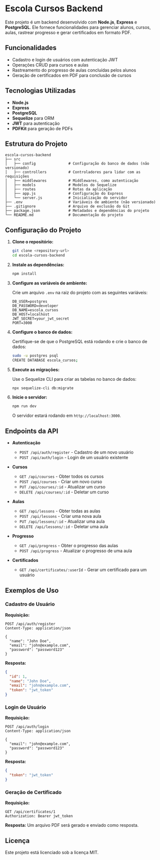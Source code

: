 # Escola Cursos Backend

Este projeto é um backend desenvolvido com **Node.js**, **Express** e **PostgreSQL**. Ele fornece funcionalidades para gerenciar alunos, cursos, aulas, rastrear progresso e gerar certificados em formato PDF.

## Funcionalidades

- Cadastro e login de usuários com autenticação JWT
- Operações CRUD para cursos e aulas
- Rastreamento do progresso de aulas concluídas pelos alunos
- Geração de certificados em PDF para conclusão de cursos

## Tecnologias Utilizadas

- **Node.js**
- **Express**
- **PostgreSQL**
- **Sequelize** para ORM
- **JWT** para autenticação
- **PDFKit** para geração de PDFs

## Estrutura do Projeto

```
escola-cursos-backend
├── src
│   ├── config               # Configuração do banco de dados (não versionado)
│   ├── controllers          # Controladores para lidar com as requisições
│   ├── middlewares          # Middlewares, como autenticação
│   ├── models               # Modelos do Sequelize
│   ├── routes               # Rotas da aplicação
│   ├── app.js               # Configuração do Express
│   └── server.js            # Inicialização do servidor
├── .env                     # Variáveis de ambiente (não versionado)
├── .gitignore               # Arquivo de exclusão do Git
├── package.json             # Metadados e dependências do projeto
└── README.md                # Documentação do projeto
```

## Configuração do Projeto

1. **Clone o repositório:**

   ```bash
   git clone <repository-url>
   cd escola-cursos-backend
   ```

2. **Instale as dependências:**

   ```bash
   npm install
   ```

3. **Configure as variáveis de ambiente:**

   Crie um arquivo `.env` na raiz do projeto com as seguintes variáveis:

   ```properties
   DB_USER=postgres
   DB_PASSWORD=developer
   DB_NAME=escola_cursos
   DB_HOST=localhost
   JWT_SECRET=your_jwt_secret
   PORT=3000
   ```

4. **Configure o banco de dados:**

   Certifique-se de que o PostgreSQL está rodando e crie o banco de dados:

   ```bash
   sudo -u postgres psql
   CREATE DATABASE escola_cursos;
   ```

5. **Execute as migrações:**

   Use o Sequelize CLI para criar as tabelas no banco de dados:

   ```bash
   npx sequelize-cli db:migrate
   ```

6. **Inicie o servidor:**

   ```bash
   npm run dev
   ```

   O servidor estará rodando em `http://localhost:3000`.

## Endpoints da API

- **Autenticação**
  - `POST /api/auth/register` - Cadastro de um novo usuário
  - `POST /api/auth/login` - Login de um usuário existente

- **Cursos**
  - `GET /api/courses` - Obter todos os cursos
  - `POST /api/courses` - Criar um novo curso
  - `PUT /api/courses/:id` - Atualizar um curso
  - `DELETE /api/courses/:id` - Deletar um curso

- **Aulas**
  - `GET /api/lessons` - Obter todas as aulas
  - `POST /api/lessons` - Criar uma nova aula
  - `PUT /api/lessons/:id` - Atualizar uma aula
  - `DELETE /api/lessons/:id` - Deletar uma aula

- **Progresso**
  - `GET /api/progress` - Obter o progresso das aulas
  - `POST /api/progress` - Atualizar o progresso de uma aula

- **Certificados**
  - `GET /api/certificates/:userId` - Gerar um certificado para um usuário

## Exemplos de Uso

### Cadastro de Usuário

**Requisição:**

```http
POST /api/auth/register
Content-Type: application/json

{
  "name": "John Doe",
  "email": "john@example.com",
  "password": "password123"
}
```

**Resposta:**

```json
{
  "id": 1,
  "name": "John Doe",
  "email": "john@example.com",
  "token": "jwt_token"
}
```

### Login de Usuário

**Requisição:**

```http
POST /api/auth/login
Content-Type: application/json

{
  "email": "john@example.com",
  "password": "password123"
}
```

**Resposta:**

```json
{
  "token": "jwt_token"
}
```

### Geração de Certificado

**Requisição:**

```http
GET /api/certificates/1
Authorization: Bearer jwt_token
```

**Resposta:** Um arquivo PDF será gerado e enviado como resposta.

## Licença

Este projeto está licenciado sob a licença MIT.